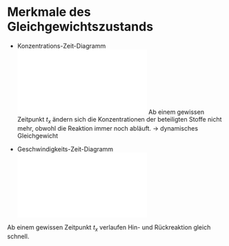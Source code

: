 # Merkmale des Gleichgewichtszustands

- Konzentrations-Zeit-Diagramm
![2.4_Gleichgewichtszustand_Konzentrations_Zeit_Diagramm](Ch/2.%20Chemische%20Reaktionen%20im%20Gleichgewicht/2.4_Gleichgewichtszustand_Konzentrations_Zeit_Diagramm.md)
Ab einem gewissen Zeitpunkt $t_{x}$ ändern sich die Konzentrationen der beteiligten Stoffe nicht mehr, obwohl die Reaktion immer noch abläuft.
-> dynamisches Gleichgewicht

- Geschwindigkeits-Zeit-Diagramm
![2.4_Gleichgewichtszustand_Geschwindigkeits_Zeit_Diagramm](Ch/2.%20Chemische%20Reaktionen%20im%20Gleichgewicht/2.4_Gleichgewichtszustand_Geschwindigkeits_Zeit_Diagramm.md)

Ab einem gewissen Zeitpunkt $t_{x}$ verlaufen Hin- und Rückreaktion gleich schnell.


